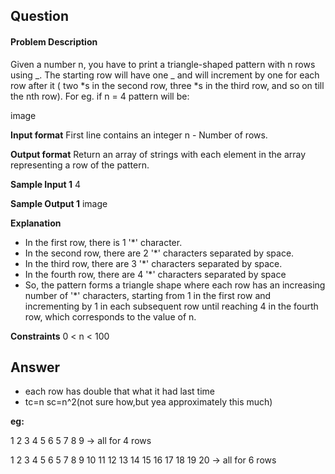 ## Question

#### Problem Description

Given a number n, you have to print a triangle-shaped pattern with n rows using _. The starting row will have one _ and will increment by one for each row after it ( two *s in the second row, three *s in the third row, and so on till the nth row). For eg. if n = 4 pattern will be:

image

**Input format**
First line contains an integer n - Number of rows.

**Output format**
Return an array of strings with each element in the array representing a row of the pattern.

**Sample Input 1**
4

**Sample Output 1**
image

**Explanation**

- In the first row, there is 1 '\*' character.
- In the second row, there are 2 '\*' characters separated by space.
- In the third row, there are 3 '\*' characters separated by space.
- In the fourth row, there are 4 '\*' characters separated by space
- So, the pattern forms a triangle shape where each row has an increasing number of '\*' characters, starting from 1 in the first row and incrementing by 1 in each subsequent row until reaching 4 in the fourth row, which corresponds to the value of n.

**Constraints**
0 < n < 100

## Answer

- each row has double that what it had last time
- tc=n sc=n^2(not sure how,but yea approximately this much)

**eg:**

1
2 3
4 5 6
5 7 8 9 -> all for 4 rows

1
2 3
4 5 6
5 7 8 9
10 11 12 13 14
15 16 17 18 19 20 -> all for 6 rows
